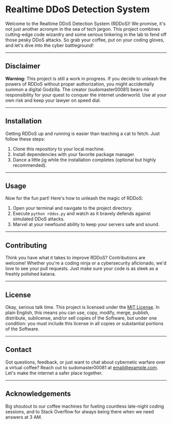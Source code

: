 # Realtime DDoS Detection System

Welcome to the Realtime DDoS Detection System (RDDoS)! We promise, it's not just another acronym in the sea of tech jargon. This project combines cutting-edge code wizardry and some serious tinkering in the lab to fend off those pesky DDoS attacks. So grab your coffee, put on your coding gloves, and let's dive into the cyber battleground!

---

## Disclaimer

**Warning:** This project is still a work in progress. If you decide to unleash the powers of RDDoS without proper authorization, you might accidentally summon a digital Godzilla. The creator (sudomaster00081) bears no responsibility for your quest to conquer the internet underworld. Use at your own risk and keep your lawyer on speed dial.

---

## Installation

Getting RDDoS up and running is easier than teaching a cat to fetch. Just follow these steps:

1. Clone this repository to your local machine.
2. Install dependencies with your favorite package manager.
3. Dance a little jig while the installation completes (optional but highly recommended).

---

## Usage

Now for the fun part! Here's how to unleash the magic of RDDoS:

1. Open your terminal and navigate to the project directory.
2. Execute `python rddos.py` and watch as it bravely defends against simulated DDoS attacks.
3. Marvel at your newfound ability to keep your servers safe and sound.

---

## Contributing

Think you have what it takes to improve RDDoS? Contributions are welcome! Whether you're a coding ninja or a cybersecurity aficionado, we'd love to see your pull requests. Just make sure your code is as sleek as a freshly polished katana.

---

## License

Okay, serious talk time. This project is licensed under the [MIT License](link). In plain English, this means you can use, copy, modify, merge, publish, distribute, sublicense, and/or sell copies of the Software, but under one condition: you must include this license in all copies or substantial portions of the Software.

---

## Contact

Got questions, feedback, or just want to chat about cybernetic warfare over a virtual coffee? Reach out to sudomaster00081 at [email@example.com](mailto:email@example.com). Let's make the internet a safer place together.

---

## Acknowledgements

Big shoutout to our coffee machines for fueling countless late-night coding sessions, and to Stack Overflow for always being there when we need answers at 3 AM.
